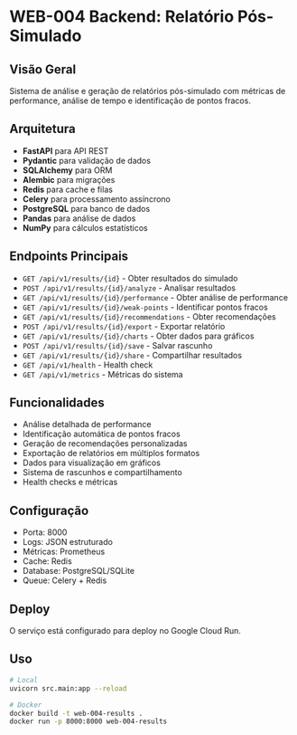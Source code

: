 # WEB-004 Backend: Relatório Pós-Simulado

## Visão Geral
Sistema de análise e geração de relatórios pós-simulado com métricas de performance, análise de tempo e identificação de pontos fracos.

## Arquitetura
- **FastAPI** para API REST
- **Pydantic** para validação de dados
- **SQLAlchemy** para ORM
- **Alembic** para migrações
- **Redis** para cache e filas
- **Celery** para processamento assíncrono
- **PostgreSQL** para banco de dados
- **Pandas** para análise de dados
- **NumPy** para cálculos estatísticos

## Endpoints Principais
- `GET /api/v1/results/{id}` - Obter resultados do simulado
- `POST /api/v1/results/{id}/analyze` - Analisar resultados
- `GET /api/v1/results/{id}/performance` - Obter análise de performance
- `GET /api/v1/results/{id}/weak-points` - Identificar pontos fracos
- `GET /api/v1/results/{id}/recommendations` - Obter recomendações
- `POST /api/v1/results/{id}/export` - Exportar relatório
- `GET /api/v1/results/{id}/charts` - Obter dados para gráficos
- `POST /api/v1/results/{id}/save` - Salvar rascunho
- `GET /api/v1/results/{id}/share` - Compartilhar resultados
- `GET /api/v1/health` - Health check
- `GET /api/v1/metrics` - Métricas do sistema

## Funcionalidades
- Análise detalhada de performance
- Identificação automática de pontos fracos
- Geração de recomendações personalizadas
- Exportação de relatórios em múltiplos formatos
- Dados para visualização em gráficos
- Sistema de rascunhos e compartilhamento
- Health checks e métricas

## Configuração
- Porta: 8000
- Logs: JSON estruturado
- Métricas: Prometheus
- Cache: Redis
- Database: PostgreSQL/SQLite
- Queue: Celery + Redis

## Deploy
O serviço está configurado para deploy no Google Cloud Run.

## Uso
```bash
# Local
uvicorn src.main:app --reload

# Docker
docker build -t web-004-results .
docker run -p 8000:8000 web-004-results
```
